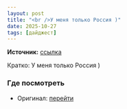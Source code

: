 ```yaml
---
layout: post
title: "<br />У меня только Россия )"
date: 2025-10-27
tags: [дайджест]
---
```


**Источник:** [ссылка](https://t.me/fotostoki_ru_chat/32374)

Кратко: У меня только Россия )

### Где посмотреть
- Оригинал: [перейти]({link})
